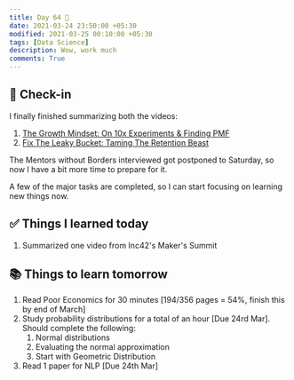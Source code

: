 ```yaml
---
title: Day 64 🌮
date: 2021-03-24 23:50:00 +05:30
modified: 2021-03-25 00:10:00 +05:30
tags: [Data Science]
description: Wow, work much
comments: True
---
```


## 📩 Check-in

I finally finished summarizing both the videos:
1. <a href="https://medium.com/the-rising-tilde/notes-from-inc42plus-makers-summit-2021-the-growth-mindset-on-10x-experiments-finding-pmf-aedb317220e0" target="_blank" rel="noopener">The Growth Mindset: On 10x Experiments & Finding PMF</a>
2. <a href="https://medium.com/the-rising-tilde/notes-from-inc42plus-makers-summit-2021-fix-the-leaky-bucket-taming-the-retention-beast-2ca87efa3765" target="_blank" rel="noopener">Fix The Leaky Bucket: Taming The Retention Beast</a>

The Mentors without Borders interviewed got postponed to Saturday, so now I have a bit more time to prepare for it.

A few of the major tasks are completed, so I can start focusing on learning new things now.

## ✅ Things I learned today

1. Summarized one video from Inc42's Maker's Summit

## 📚 Things to learn tomorrow

1. Read Poor Economics for 30 minutes [194/356 pages = 54%, finish this by end of March]
2. Study probability distributions for a total of an hour [Due 24rd Mar]. Should complete the following:
   1. Normal distributions
   2. Evaluating the normal approximation
   3. Start with Geometric Distribution
3. Read 1 paper for NLP [Due 24th Mar]
